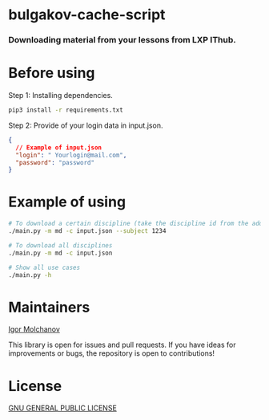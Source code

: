 # bulgakov-cache-script

### Downloading material from your lessons from LXP IThub.

# Before using

Step 1: Installing dependencies.

```sh
pip3 install -r requirements.txt
```

Step 2: Provide of your login data in input.json.

```json
{
  // Example of input.json
  "login": " Yourlogin@mail.com",
  "password": "password"
}
```

# Example of using

```sh
# To download a certain discipline (take the discipline id from the address bar)
./main.py -m md -c input.json --subject 1234

# To download all disciplines
./main.py -m md -c input.json

# Show all use cases
./main.py -h
```

# Maintainers

[Igor Molchanov](https://github.com/meg4cyberc4t)

This library is open for issues and pull requests. If you have ideas for improvements or bugs, the repository is open to contributions!

# License

[GNU GENERAL PUBLIC LICENSE](LICENSE)
